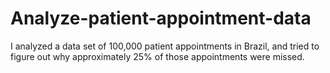 # Analyze-patient-appointment-data
I analyzed a data set of 100,000 patient appointments in Brazil, and tried to figure out why approximately 25% of those appointments were missed.
